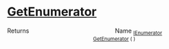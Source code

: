 # [GetEnumerator](./WeightedClassifier-100663870.md)



Returns<img width=200/>Name
<sub>[IEnumerator](https://docs.microsoft.com/en-us/dotnet/api/System.Collections.IEnumerator)</sub><img width=200/><sub>[GetEnumerator](./WeightedClassifier-100663870.md) (  )</sub><br>



